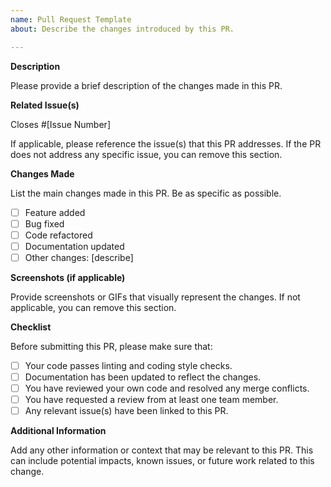 ```yaml
---
name: Pull Request Template
about: Describe the changes introduced by this PR.

---
```


**Description**

Please provide a brief description of the changes made in this PR.

**Related Issue(s)**

Closes #[Issue Number]

If applicable, please reference the issue(s) that this PR addresses. If the PR does not address any specific issue, you can remove this section.

**Changes Made**

List the main changes made in this PR. Be as specific as possible.

- [ ] Feature added
- [ ] Bug fixed
- [ ] Code refactored
- [ ] Documentation updated
- [ ] Other changes: [describe]

**Screenshots (if applicable)**

Provide screenshots or GIFs that visually represent the changes. If not applicable, you can remove this section.

**Checklist**

Before submitting this PR, please make sure that:

- [ ] Your code passes linting and coding style checks.
- [ ] Documentation has been updated to reflect the changes.
- [ ] You have reviewed your own code and resolved any merge conflicts.
- [ ] You have requested a review from at least one team member.
- [ ] Any relevant issue(s) have been linked to this PR.

**Additional Information**

Add any other information or context that may be relevant to this PR. This can include potential impacts, known issues, or future work related to this change.
